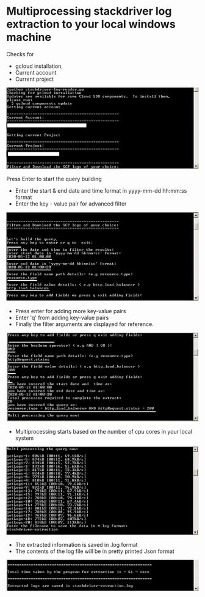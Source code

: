  # Multiprocessing stackdriver log extraction to your local windows machine
 
Checks for 
* gcloud installation,
* Current account
* Current project 

![Check pre-requisites](/ss/1.jpg)


Press Enter to start the query building

* Enter the start & end date and time format in yyyy-mm-dd hh:mm:ss format
* Enter the key - value pair for advanced filter

![Query builder](/ss/2.jpg)


* Press enter for adding more key-value pairs
* Enter 'q' from adding key-value pairs
* Finally the filter arguments are displayed for reference. 

![Query builder - additional arguments](/ss/3.jpg)

* Multiprocessing starts based on the number of cpu cores in your local system

![Multiprocessing](/ss/4.jpg)

* The extracted information is saved in .log format
* The contents of the log file will be in pretty printed Json format

![Log file](/ss/5.jpg)










